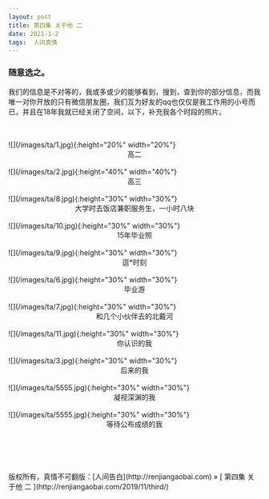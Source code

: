 ```yaml
---
layout: post  
title: 第四集 关于他 二 
date: 2021-1-2  
tags:  人间真情
---
```

### 随意选之。  


我们的信息是不对等的，我或多或少的能够看到，搜到，查到你的部分信息，而我唯一对你开放的只有微信朋友圈，我们互为好友的qq也仅仅是我工作用的小号而已，并且在18年我就已经关闭了空间，以下，补充我各个时段的照片。

<br/> 
<br/>
![](/images/ta/1.jpg){:height="20%" width="20%"}

<center>
高二
</center>

<br/>
![](/images/ta/2.jpg){:height="40%" width="40%"}

<center>
高三
</center>

<br/>
![](/images/ta/8.jpg){:height="30%" width="30%"}

<center>
大学时去饭店兼职服务生，一小时八块
</center>




<br/>
![](/images/ta/10.jpg){:height="30%" width="30%"}
<center>
15年毕业照
</center>

<br/>
![](/images/ta/9.jpg){:height="30%" width="30%"}
<center>
逗*时刻
</center>



<br/>
![](/images/ta/6.jpg){:height="30%" width="30%"}
<center>
毕业游
</center>




<br/>
![](/images/ta/7.jpg){:height="30%" width="30%"}
<center>
和几个小伙伴去的北戴河
</center>



<br/>
![](/images/ta/11.jpg){:height="30%" width="30%"}
<center>
你认识的我
</center>


<br/>
![](/images/ta/3.jpg){:height="30%" width="30%"}
<center>
后来的我
</center>



<br/>
![](/images/ta/5555.jpg){:height="30%" width="30%"}
<center>
凝视深渊的我
</center>


<br/>
![](/images/ta/5555.jpg){:height="30%" width="30%"}
<center>
等待公布成绩的我
</center>


<br/> 
<br/> 
<br/> 
<br/> 
<br/> 
版权所有，真情不可翻版：[人间告白](http://renjiangaobai.com) » [ 第四集 关于他 二 ](http://renjiangaobai.com/2019/11/third/)  
<br/>